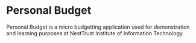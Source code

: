 Personal Budget
===============

Personal Budget is a micro budgetting application used for demonstration and learning purposes at NestTrust Institute of Information Technology.
